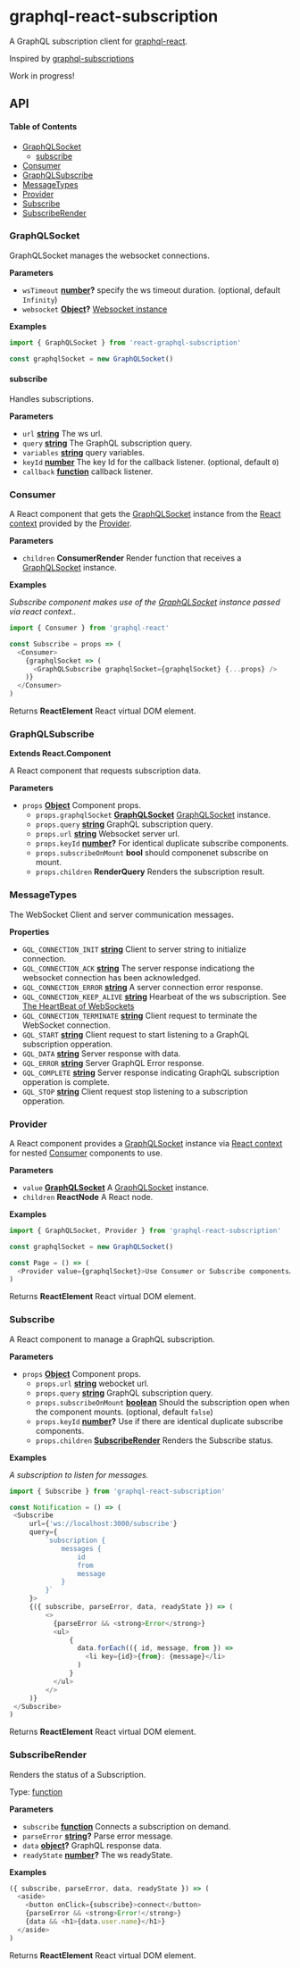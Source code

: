 # graphql-react-subscription

A GraphQL subscription client for [graphql-react](https://github.com/jaydenseric/graphql-react).

Inspired by [graphql-subscriptions](https://github.com/apollographql/graphql-subscriptions)

Work in progress!

## API

<!-- Generated by documentation.js. Update this documentation by updating the source code. -->

#### Table of Contents

-   [GraphQLSocket](#graphqlsocket)
    -   [subscribe](#subscribe)
-   [Consumer](#consumer)
-   [GraphQLSubscribe](#graphqlsubscribe)
-   [MessageTypes](#messagetypes)
-   [Provider](#provider)
-   [Subscribe](#subscribe-1)
-   [SubscribeRender](#subscriberender)

### GraphQLSocket

GraphQLSocket manages the websocket connections.

**Parameters**

-   `wsTimeout` **[number](https://developer.mozilla.org/docs/Web/JavaScript/Reference/Global_Objects/Number)?** specify the ws timeout duration. (optional, default `Infinity`)
-   `websocket` **[Object](https://developer.mozilla.org/docs/Web/JavaScript/Reference/Global_Objects/Object)?** [Websocket instance](https://github.com/websockets/ws)

**Examples**

```javascript
import { GraphQLSocket } from 'react-graphql-subscription'

const graphqlSocket = new GraphQLSocket()
```

#### subscribe

Handles subscriptions.

**Parameters**

-   `url` **[string](https://developer.mozilla.org/docs/Web/JavaScript/Reference/Global_Objects/String)** The ws url.
-   `query` **[string](https://developer.mozilla.org/docs/Web/JavaScript/Reference/Global_Objects/String)** The GraphQL subscription query.
-   `variables` **[string](https://developer.mozilla.org/docs/Web/JavaScript/Reference/Global_Objects/String)** query variables.
-   `keyId` **[number](https://developer.mozilla.org/docs/Web/JavaScript/Reference/Global_Objects/Number)** The key Id for the callback listener. (optional, default `0`)
-   `callback` **[function](https://developer.mozilla.org/docs/Web/JavaScript/Reference/Statements/function)** callback listener.

### Consumer

A React component that gets the [GraphQLSocket](#graphqlsocket) instance from the [React context](https://reactjs.org/docs/context.html)
provided by the [Provider](#provider).

**Parameters**

-   `children` **ConsumerRender** Render function that receives a [GraphQLSocket](#graphqlsocket) instance.

**Examples**

_Subscribe component makes use of the [GraphQLSocket](#graphqlsocket) instance passed via react context.._

```javascript
import { Consumer } from 'graphql-react'

const Subscribe = props => (
  <Consumer>
    {graphqlSocket => (
      <GraphQLSubscribe graphqlSocket={graphqlSocket} {...props} />
    )}
  </Consumer>
)
```

Returns **ReactElement** React virtual DOM element.

### GraphQLSubscribe

**Extends React.Component**

A React component that requests subscription data.

**Parameters**

-   `props` **[Object](https://developer.mozilla.org/docs/Web/JavaScript/Reference/Global_Objects/Object)** Component props.
    -   `props.graphqlSocket` **[GraphQLSocket](#graphqlsocket)** [GraphQLSocket](#graphqlsocket) instance.
    -   `props.query` **[string](https://developer.mozilla.org/docs/Web/JavaScript/Reference/Global_Objects/String)** GraphQL subscription query.
    -   `props.url` **[string](https://developer.mozilla.org/docs/Web/JavaScript/Reference/Global_Objects/String)** Websocket server url.
    -   `props.keyId` **[number](https://developer.mozilla.org/docs/Web/JavaScript/Reference/Global_Objects/Number)?** For identical duplicate subscribe components.
    -   `props.subscribeOnMount` **bool** should componenet subscribe on mount.
    -   `props.children` **RenderQuery** Renders the subscription result.

### MessageTypes

The WebSocket Client and server communication messages.

**Properties**

-   `GQL_CONNECTION_INIT` **[string](https://developer.mozilla.org/docs/Web/JavaScript/Reference/Global_Objects/String)** Client to server string to initialize connection.
-   `GQL_CONNECTION_ACK` **[string](https://developer.mozilla.org/docs/Web/JavaScript/Reference/Global_Objects/String)** The server response indicationg the websocket connection has been acknowledged.
-   `GQL_CONNECTION_ERROR` **[string](https://developer.mozilla.org/docs/Web/JavaScript/Reference/Global_Objects/String)** A server connection error response.
-   `GQL_CONNECTION_KEEP_ALIVE` **[string](https://developer.mozilla.org/docs/Web/JavaScript/Reference/Global_Objects/String)** Hearbeat of the ws subscription. See [The HeartBeat of WebSockets](https://developer.mozilla.org/en-US/docs/Web/API/WebSockets_API/Writing_WebSocket_servers#Pings_and_Pongs_The_Heartbeat_of_WebSockets)
-   `GQL_CONNECTION_TERMINATE` **[string](https://developer.mozilla.org/docs/Web/JavaScript/Reference/Global_Objects/String)** Client request to terminate the WebSocket connection.
-   `GQL_START` **[string](https://developer.mozilla.org/docs/Web/JavaScript/Reference/Global_Objects/String)** Client request to start listening to a GraphQL subscription opperation.
-   `GQL_DATA` **[string](https://developer.mozilla.org/docs/Web/JavaScript/Reference/Global_Objects/String)** Server response with data.
-   `GQL_ERROR` **[string](https://developer.mozilla.org/docs/Web/JavaScript/Reference/Global_Objects/String)** Server GraphQL Error response.
-   `GQL_COMPLETE` **[string](https://developer.mozilla.org/docs/Web/JavaScript/Reference/Global_Objects/String)** Server response indicating GraphQL subscription opperation is complete.
-   `GQL_STOP` **[string](https://developer.mozilla.org/docs/Web/JavaScript/Reference/Global_Objects/String)** Client request stop listening to a subscription opperation.

### Provider

A React component provides a [GraphQLSocket](#graphqlsocket) instance via [React context](https://reactjs.org/docs/context.html) for nested
[Consumer](#consumer) components to use.

**Parameters**

-   `value` **[GraphQLSocket](#graphqlsocket)** A [GraphQLSocket](#graphqlsocket) instance.
-   `children` **ReactNode** A React node.

**Examples**

```javascript
import { GraphQLSocket, Provider } from 'graphql-react-subscription'

const graphqlSocket = new GraphQLSocket()

const Page = () => (
  <Provider value={graphqlSocket}>Use Consumer or Subscribe components…</Provider>
)
```

Returns **ReactElement** React virtual DOM element.

### Subscribe

A React component to manage a GraphQL subscription.

**Parameters**

-   `props` **[Object](https://developer.mozilla.org/docs/Web/JavaScript/Reference/Global_Objects/Object)** Component props.
    -   `props.url` **[string](https://developer.mozilla.org/docs/Web/JavaScript/Reference/Global_Objects/String)** webocket url.
    -   `props.query` **[string](https://developer.mozilla.org/docs/Web/JavaScript/Reference/Global_Objects/String)** GraphQL subscription query.
    -   `props.subscribeOnMount` **[boolean](https://developer.mozilla.org/docs/Web/JavaScript/Reference/Global_Objects/Boolean)** Should the subscription open when the component mounts. (optional, default `false`)
    -   `props.keyId` **[number](https://developer.mozilla.org/docs/Web/JavaScript/Reference/Global_Objects/Number)?** Use if there are identical duplicate subscribe components.
    -   `props.children` **[SubscribeRender](#subscriberender)** Renders the Subscribe status.

**Examples**

_A subscription to listen for messages._

```javascript
import { Subscribe } from 'graphql-react-subscription'

const Notification = () => (
 <Subscribe
     url={'ws://localhost:3000/subscribe'}
     query={
         `subscription {
             messages {
                 id
                 from
                 message
             }
         }`
     }>
     {({ subscribe, parseError, data, readyState }) => (
         <>
           {parseError && <strong>Error</strong>}
           <ul>
               {
                 data.forEach(({ id, message, from }) =>
                   <li key={id}>{from}: {message}</li>
                 )
               }
           </ul>
         </>
     )}
 </Subscribe>
)
```

Returns **ReactElement** React virtual DOM element.

### SubscribeRender

Renders the status of a Subscription.

Type: [function](https://developer.mozilla.org/docs/Web/JavaScript/Reference/Statements/function)

**Parameters**

-   `subscribe` **[function](https://developer.mozilla.org/docs/Web/JavaScript/Reference/Statements/function)** Connects a subscription on demand.
-   `parseError` **[string](https://developer.mozilla.org/docs/Web/JavaScript/Reference/Global_Objects/String)?** Parse error message.
-   `data` **[object](https://developer.mozilla.org/docs/Web/JavaScript/Reference/Global_Objects/Object)?** GraphQL response data.
-   `readyState` **[number](https://developer.mozilla.org/docs/Web/JavaScript/Reference/Global_Objects/Number)?** The ws readyState.

**Examples**

```javascript
({ subscribe, parseError, data, readyState }) => (
  <aside>
    <button onClick={subscribe}>connect</button>
    {parseError && <strong>Error!</strong>}
    {data && <h1>{data.user.name}</h1>}
  </aside>
)
```

Returns **ReactElement** React virtual DOM element.
